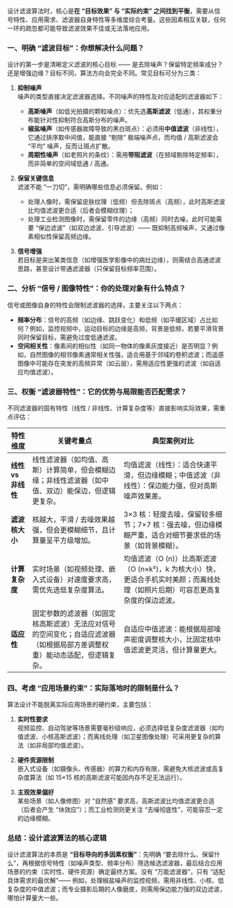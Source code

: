 
设计滤波算法时，核心是**在 “目标效果” 与 “实际约束” 之间找到平衡**，需要从信号特性、应用需求、滤波器自身特性等多维度综合考量。这些因素相互关联，任何一环的疏忽都可能导致滤波效果不佳或无法落地应用。

### 一、明确 “滤波目标”：你想解决什么问题？

设计的第一步是清晰定义滤波的核心目标 —— 是去除噪声？保留特定频率成分？还是增强边缘？目标不同，算法方向会完全不同。常见目标可分为三类：

  

1. **抑制噪声**  
    噪声的类型直接决定滤波器选择。不同噪声的特性及对应适配的滤波器如下：
    
    - **高斯噪声**（如低光拍摄的颗粒噪点）：优先选**高斯滤波**（低通），其权重分布能针对性抑制符合高斯分布的噪声。
    - **椒盐噪声**（如传感器故障导致的黑白斑点）：必须用**中值滤波**（非线性），它通过排序取中间值，能直接 “剔除” 极端噪声点，而均值 / 高斯滤波会 “平均” 噪声，反而让斑点扩散。
    - **周期性噪声**（如老照片的条纹）：需用**带阻滤波**（在频域剔除特定频率），而非简单的空间域低通 / 高通。
	
2. **保留关键信息**  
    滤波不能 “一刀切”，需明确哪些信息必须保留。例如：
    
    - 处理人像时，需保留皮肤纹理（低频）但去除斑点（高频），此时高斯滤波比均值滤波更合适（后者会模糊纹理）；
    - 处理工业检测图像时，需保留零件的边缘（高频）同时去噪，此时可能需要 “保边滤波”（如双边滤波、引导滤波）—— 既抑制高频噪声，又通过像素相似性保留高频边缘。
	
3. **信号增强**  
    若目标是突出某类信息（如增强医学影像中的病灶边缘），则需结合高通滤波思路，甚至设计带通滤波器（只保留目标频率范围）。
    

### 二、分析 “信号 / 图像特性”：你的处理对象有什么特点？

信号或图像自身的特性会限制滤波器的选择，主要关注以下两点：

  

- **频率分布**：信号的高频（如边缘、跳跃变化）和低频（如平缓区域）占比如何？例如，监控视频中，运动目标的边缘是高频，背景是低频，若要平滑背景同时保留目标，需避免过度低通滤波。
- **空间相关性**：像素间的相似性（如同一物体的像素灰度接近）是否明显？例如，自然图像的相邻像素通常相关性强，适合用基于邻域的卷积滤波；而遥感图像中可能存在突发的高频异常（如云层），需用适应性更强的滤波（如自适应均值滤波）。

### 三、权衡 “滤波器特性”：它的优势与局限能否匹配需求？

不同滤波器的固有特性（线性 / 非线性、计算复杂度等）直接影响实际效果，需重点评估：

  

|特性维度|关键考量点|典型案例对比|
|---|---|---|
|**线性 vs 非线性**|线性滤波器（如均值、高斯）计算简单，但会模糊边缘；非线性滤波器（如中值、双边）能保边，但逻辑更复杂。|均值滤波（线性）：适合快速平滑，但边缘模糊；中值滤波（非线性）：保边能力强，但对高斯噪声效果差。|
|**滤波核大小**|核越大，平滑 / 去噪效果越强，但会更模糊细节，且计算量呈平方级增加。|3×3 核：轻度去噪，保留较多细节；7×7 核：强去噪，但边缘模糊严重，适合对细节要求低的场景（如背景模糊）。|
|**计算复杂度**|实时场景（如视频处理、嵌入式设备）对速度要求高，需优先选低复杂度算法。|均值滤波（O (n)）比高斯滤波（O (n×k²)，k 为核大小）快，更适合手机实时美颜；而离线处理（如照片后期）可容忍更高复杂度的保边滤波。|
|**适应性**|固定参数的滤波器（如固定核高斯滤波）无法应对信号的空间变化；自适应滤波器（如根据局部方差调整权重）能动态适配，但逻辑复杂。|自适应中值滤波：能根据局部噪声密度调整核大小，比固定核中值滤波更灵活，但计算量更大。|

### 四、考虑 “应用场景约束”：实际落地时的限制是什么？

算法设计不能脱离实际应用场景的硬约束，主要包括：

  

1. **实时性要求**  
    视频监控、自动驾驶等场景需要毫秒级响应，必须选择低复杂度滤波器（如均值滤波、小核高斯滤波）；而离线处理（如卫星图像处理）可采用更复杂的算法（如非局部均值滤波）。
    
2. **硬件资源限制**  
    嵌入式设备（如摄像头、传感器）的算力和内存有限，需避免大核滤波或高复杂度算法（如 15×15 核的高斯滤波可能因内存不足无法运行）。
    
3. **主观效果偏好**  
    某些场景（如人像修图）对 “自然感” 要求高，高斯滤波比均值滤波更合适（后者会产生 “块效应”）；而工业检测则更关注 “去噪彻底性”，可能容忍一定的边缘模糊。
    

### 总结：设计滤波算法的核心逻辑

设计滤波算法的本质是 **“目标导向的多因素权衡”**：先明确 “要去除什么、保留什么”，再根据信号特性（如噪声类型、频率分布）筛选候选滤波器，最后结合应用场景的约束（实时性、硬件资源）确定最终方案。没有 “万能滤波器”，只有 “适配具体需求的最优解”—— 例如，处理椒盐噪声的监控视频，需用非线性、小核、低复杂度的中值滤波；而专业摄影后期的人像磨皮，则需用保边能力强的双边滤波，哪怕计算量大一些。






